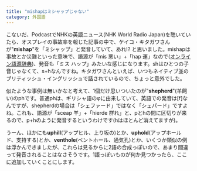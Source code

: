 ```yaml
---
title: "mishapはミシャップじゃない"
category: 外国語
---
```


こないだ、PodcastでNHKの英語ニュース(NHK World Radio Japan)を聴いていたら、オスプレイの事故率を報じた記事の中で、ケイコ・キタガワさんが"**mishap**"を「ミシャップ」と発音していて、あれ!? と思いました。mishapは事故とか災難といった意味で、語源が「mis 悪い」+「hap 運」なので([オンライン語源辞典](http://www.etymonline.com/index.php?term=mishap))、発音も「ミス ハップ」みたいな感じになります。shはひとつの子音じゃなくて、s+hなんですね。キタガワさんといえば、いつもネイティブ並のブリティッシュ・イングリッシュで話されているので、ちょっと意外でした。

似たような事例は無いかなと考えて、1個だけ思いついたのが"**shepherd**"(羊飼い)のphです。普通phは、ギリシャ語のφに由来していて、英語での発音は[f]なんですが、shepherdの場合は「シェファード」ではなく「シェパード」ですよね。これも、語源が「sceap 羊」+「hierde 群れ」と、pとhの間に区切りが来るので、p+hのように発音するというわけです(hはほとんど消えてますが)。

うーん、ほかにも**uphill**(アップヒル、上り坂の)とか、**uphold**(アップホールド、支持する)とか、**venthole**(ベントホール、通気孔)とか、いくつか類似の例は浮かんできましたが、これらは見るからに2語の合成っぽいので、あまり間違って発音されることはなさそうです。1語っぽいものが何か見つかったら、ここに追加していくことにします。
